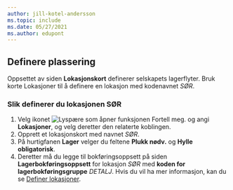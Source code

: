 ```yaml
---
author: jill-kotel-andersson
ms.topic: include
ms.date: 05/27/2021
ms.author: edupont
---
```

## <a name="setting-up-the-location"></a>Definere plassering

Oppsettet av siden **Lokasjonskort** definerer selskapets lagerflyter. Bruk korte Lokasjoner til å definere en lokasjon med kodenavnet *SØR*.

### <a name="to-set-up-the-location-south"></a>Slik definerer du lokasjonen SØR

1. Velg ikonet ![Lyspære som åpner funksjonen Fortell meg.](../media/ui-search/search_small.png "Fortell hva du vil gjøre") og angi **Lokasjoner**, og velg deretter den relaterte koblingen.  
2. Opprett et lokasjonskort med navnet *SØR*.  
3. På hurtigfanen **Lager** velger du feltene **Plukk nødv.** og **Hylle obligatorisk**.
4. Deretter må du legge til bokføringsoppsett på siden **Lagerbokføringsoppsett** for lokasjon *SØR* med **koden for lagerbokføringsgruppe** *DETALJ*. Hvis du vil ha mer informasjon, kan du se [Definer lokasjoner](../inventory-how-setup-locations.md).
